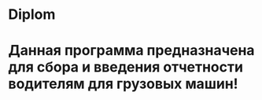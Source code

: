 # Diplom
# Данная программа предназначена для сбора и введения отчетности водителям для грузовых машин!
